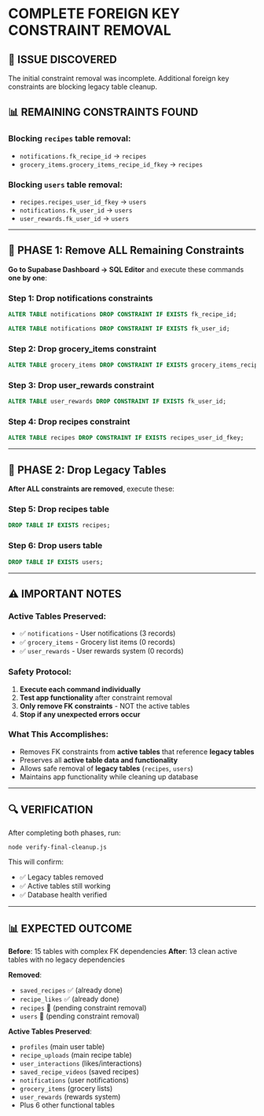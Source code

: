 # COMPLETE FOREIGN KEY CONSTRAINT REMOVAL

## 🚨 **ISSUE DISCOVERED**
The initial constraint removal was incomplete. Additional foreign key constraints are blocking legacy table cleanup.

## 📊 **REMAINING CONSTRAINTS FOUND**

### **Blocking `recipes` table removal:**
- `notifications.fk_recipe_id` → `recipes`
- `grocery_items.grocery_items_recipe_id_fkey` → `recipes`

### **Blocking `users` table removal:**
- `recipes.recipes_user_id_fkey` → `users`
- `notifications.fk_user_id` → `users`
- `user_rewards.fk_user_id` → `users`

---

## 🎯 **PHASE 1: Remove ALL Remaining Constraints**

**Go to Supabase Dashboard → SQL Editor** and execute these commands **one by one**:

### **Step 1**: Drop notifications constraints
```sql
ALTER TABLE notifications DROP CONSTRAINT IF EXISTS fk_recipe_id;
```
```sql
ALTER TABLE notifications DROP CONSTRAINT IF EXISTS fk_user_id;
```

### **Step 2**: Drop grocery_items constraint
```sql
ALTER TABLE grocery_items DROP CONSTRAINT IF EXISTS grocery_items_recipe_id_fkey;
```

### **Step 3**: Drop user_rewards constraint
```sql
ALTER TABLE user_rewards DROP CONSTRAINT IF EXISTS fk_user_id;
```

### **Step 4**: Drop recipes constraint
```sql
ALTER TABLE recipes DROP CONSTRAINT IF EXISTS recipes_user_id_fkey;
```

---

## 🎯 **PHASE 2: Drop Legacy Tables**

**After ALL constraints are removed**, execute these:

### **Step 5**: Drop recipes table
```sql
DROP TABLE IF EXISTS recipes;
```

### **Step 6**: Drop users table
```sql
DROP TABLE IF EXISTS users;
```

---

## ⚠️ **IMPORTANT NOTES**

### **Active Tables Preserved**:
- ✅ `notifications` - User notifications (3 records)
- ✅ `grocery_items` - Grocery list items (0 records)  
- ✅ `user_rewards` - User rewards system (0 records)

### **Safety Protocol**:
1. **Execute each command individually**
2. **Test app functionality** after constraint removal
3. **Only remove FK constraints** - NOT the active tables
4. **Stop if any unexpected errors occur**

### **What This Accomplishes**:
- Removes FK constraints from **active tables** that reference **legacy tables**
- Preserves all **active table data and functionality**
- Allows safe removal of **legacy tables** (`recipes`, `users`)
- Maintains app functionality while cleaning up database

---

## 🔍 **VERIFICATION**

After completing both phases, run:
```bash
node verify-final-cleanup.js
```

This will confirm:
- ✅ Legacy tables removed
- ✅ Active tables still working
- ✅ Database health verified

---

## 📊 **EXPECTED OUTCOME**

**Before**: 15 tables with complex FK dependencies
**After**: 13 clean active tables with no legacy dependencies

**Removed**:
- `saved_recipes` ✅ (already done)
- `recipe_likes` ✅ (already done)  
- `recipes` 🔄 (pending constraint removal)
- `users` 🔄 (pending constraint removal)

**Active Tables Preserved**:
- `profiles` (main user table)
- `recipe_uploads` (main recipe table)
- `user_interactions` (likes/interactions)
- `saved_recipe_videos` (saved recipes)
- `notifications` (user notifications)
- `grocery_items` (grocery lists)
- `user_rewards` (rewards system)
- Plus 6 other functional tables 
